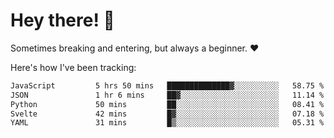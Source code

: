 # Hey there! 👋
Sometimes breaking and entering, but always a beginner. ❤️

Here's how I've been tracking:
<!--START_SECTION:waka-->

```txt
JavaScript         5 hrs 50 mins   ██████████████▓░░░░░░░░░░   58.75 %
JSON               1 hr 6 mins     ██▓░░░░░░░░░░░░░░░░░░░░░░   11.14 %
Python             50 mins         ██░░░░░░░░░░░░░░░░░░░░░░░   08.41 %
Svelte             42 mins         █▓░░░░░░░░░░░░░░░░░░░░░░░   07.18 %
YAML               31 mins         █▒░░░░░░░░░░░░░░░░░░░░░░░   05.31 %
```

<!--END_SECTION:waka-->
